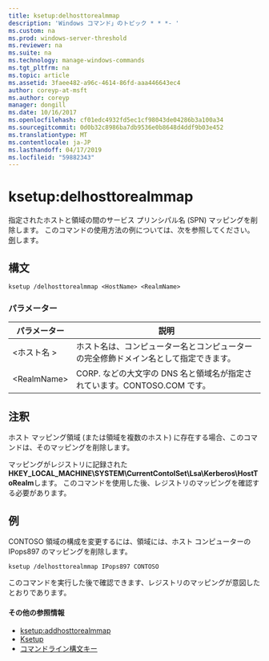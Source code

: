 ```yaml
---
title: ksetup:delhosttorealmmap
description: 'Windows コマンド」のトピック * * *- '
ms.custom: na
ms.prod: windows-server-threshold
ms.reviewer: na
ms.suite: na
ms.technology: manage-windows-commands
ms.tgt_pltfrm: na
ms.topic: article
ms.assetid: 3faee482-a96c-4614-86fd-aaa446643ec4
author: coreyp-at-msft
ms.author: coreyp
manager: dongill
ms.date: 10/16/2017
ms.openlocfilehash: cf01edc4932fd5ec1cf98043de04286b3a100a34
ms.sourcegitcommit: 0d0b32c8986ba7db9536e0b8648d4ddf9b03e452
ms.translationtype: MT
ms.contentlocale: ja-JP
ms.lasthandoff: 04/17/2019
ms.locfileid: "59882343"
---
```

# <a name="ksetupdelhosttorealmmap"></a>ksetup:delhosttorealmmap



指定されたホストと領域の間のサービス プリンシパル名 (SPN) マッピングを削除します。 このコマンドの使用方法の例については、次を参照してください。 [例](#BKMK_Examples)します。

## <a name="syntax"></a>構文

```
ksetup /delhosttorealmmap <HostName> <RealmName>
```

### <a name="parameters"></a>パラメーター

|パラメーター|説明|
|---------|-----------|
|\<ホスト名 >|ホスト名は、コンピューター名とコンピューターの完全修飾ドメイン名として指定できます。|
|\<RealmName>|CORP. などの大文字の DNS 名と領域名が指定されています。CONTOSO.COM です。|

## <a name="remarks"></a>注釈

ホスト マッピング領域 (または領域を複数のホスト) に存在する場合、このコマンドは、そのマッピングを削除します。

マッピングがレジストリに記録された**HKEY_LOCAL_MACHINE\SYSTEM\CurrentContolSet\Lsa\Kerberos\HostToRealm**します。 このコマンドを使用した後、レジストリのマッピングを確認する必要があります。

## <a name="BKMK_Examples"></a>例

CONTOSO 領域の構成を変更するには、領域には、ホスト コンピューターの IPops897 のマッピングを削除します。
```
ksetup /delhosttorealmmap IPops897 CONTOSO
```
このコマンドを実行した後で確認できます、レジストリのマッピングが意図したとおりであります。

#### <a name="additional-references"></a>その他の参照情報

-   [ksetup:addhosttorealmmap](ksetup-addhosttorealmmap.md)
-   [Ksetup](ksetup.md)
-   [コマンドライン構文キー](command-line-syntax-key.md)
